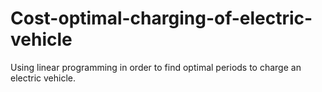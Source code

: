 # Cost-optimal-charging-of-electric-vehicle
Using linear programming in order to find optimal periods to charge an electric vehicle. 
